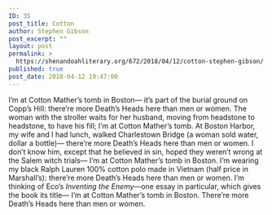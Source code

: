 ```yaml
---
ID: 35
post_title: Cotton
author: Stephen Gibson
post_excerpt: ""
layout: post
permalink: >
  https://shenandoahliterary.org/672/2018/04/12/cotton-stephen-gibson/
published: true
post_date: 2018-04-12 19:47:00
---
```

I’m at Cotton Mather’s tomb in Boston— it’s part of the burial ground on Copp’s Hill: there’re more Death’s Heads here than men or women. The woman with the stroller waits for her husband, moving from headstone to headstone, to have his fill; I’m at Cotton Mather’s tomb. At Boston Harbor, my wife and I had lunch, walked Charlestown Bridge (a woman sold water, dollar a bottle)— there’re more Death’s Heads here than men or women. I don’t know him, except that he believed in sin, hoped they weren’t wrong at the Salem witch trials— I’m at Cotton Mather’s tomb in Boston. I’m wearing my black Ralph Lauren 100% cotton polo made in Vietnam (half price in Marshall’s): there’re more Death’s Heads here than men or women. I’m thinking of Eco’s *Inventing the Enemy*—one essay in particular, which gives the book its title— I’m at Cotton Mather’s tomb in Boston. There’re more Death’s Heads here than men or women.